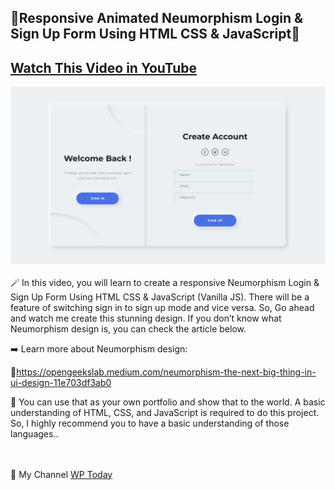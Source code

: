 <h2>🎈Responsive Animated Neumorphism Login & Sign Up Form Using HTML CSS & JavaScript🎈</h2>

<a href='https://youtu.be/HmeuMT32BdE' target='_blank'><h2>Watch This Video in YouTube</h2></a>

<a href="https://youtu.be/HmeuMT32BdE" target='_blank'><img src="https://github.com/wptoday/Neumorphism-Login-Registration-Form/blob/main/preview.png?raw=true" alt="Neumorphism UI" border="0" max-width='50%' ></a>
</br></br>
🪄 In this video, you will learn to create a responsive Neumorphism Login & Sign Up Form Using HTML CSS & JavaScript (Vanilla JS). There will be a feature of switching sign in to sign up mode and vice versa. So, Go ahead and watch me create this stunning design. If you don’t know what Neumorphism design is, you can check the article below. 

➡️ Learn more about Neumorphism design: 

🔗https://opengeekslab.medium.com/neumorphism-the-next-big-thing-in-ui-design-11e703df3ab0

🌺 You can use that as your own portfolio and show that to the world. A basic understanding of HTML, CSS, and JavaScript is required to do this project. So, I highly recommend you to have a basic understanding of those languages..

</br></br>
🔗 My Channel <a href='//www.youtube.com/channel/UCKr4VRLJU3bhQ-scnvQSKjQ/'>WP Today</a>
<!---
wptoday/wptoday is a ✨ special ✨ repository because its `README.md` (this file) appears on your GitHub profile.
You can click the Preview link to take a look at your changes.
--->
